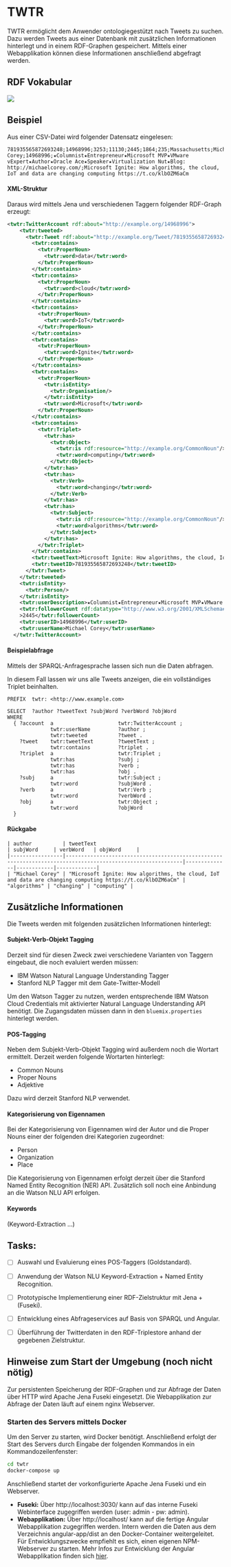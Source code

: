 # TWTR

TWTR ermöglicht dem Anwender ontologiegestützt nach Tweets zu suchen. Dazu werden Tweets aus einer Datenbank mit zusätzlichen Informationen hinterlegt und in einem RDF-Graphen gespeichert. Mittels einer Webapplikation können diese Informationen anschließend abgefragt werden.

## RDF Vokabular
<img src="http://svgshare.com/i/1Ts.svg">

## Beispiel
Aus einer CSV-Datei wird folgender Datensatz eingelesen:

```csv
781935565872693248;14968996;3253;11130;2445;1864;235;Massachusetts;Michael Corey;14968996;★Columnist★Entrepreneur★Microsoft MVP★VMware vExpert★Author★Oracle Ace★Speaker★Virtualization Nut★Blog: http://michaelcorey.com/;Microsoft Ignite: How algorithms, the cloud, IoT and data are changing computing https://t.co/klbOZM6aCm
```

#### XML-Struktur
Daraus wird mittels Jena und verschiedenen Taggern folgender RDF-Graph erzeugt:

```xml
<twtr:TwitterAccount rdf:about="http://example.org/14968996">
    <twtr:tweeted>
      <twtr:Tweet rdf:about="http://example.org/Tweet/781935565872693248">
        <twtr:contains>
          <twtr:ProperNoun>
            <twtr:word>data</twtr:word>
          </twtr:ProperNoun>
        </twtr:contains>
        <twtr:contains>
          <twtr:ProperNoun>
            <twtr:word>cloud</twtr:word>
          </twtr:ProperNoun>
        </twtr:contains>
        <twtr:contains>
          <twtr:ProperNoun>
            <twtr:word>IoT</twtr:word>
          </twtr:ProperNoun>
        </twtr:contains>
        <twtr:contains>
          <twtr:ProperNoun>
            <twtr:word>Ignite</twtr:word>
          </twtr:ProperNoun>
        </twtr:contains>
        <twtr:contains>
          <twtr:ProperNoun>
            <twtr:isEntity>
              <twtr:Organisation/>
            </twtr:isEntity>
            <twtr:word>Microsoft</twtr:word>
          </twtr:ProperNoun>
        </twtr:contains>
        <twtr:contains>
          <twtr:Triplet>
            <twtr:has>
              <twtr:Object>
                <twtr:is rdf:resource="http://example.org/CommonNoun"/>
                <twtr:word>computing</twtr:word>
              </twtr:Object>
            </twtr:has>
            <twtr:has>
              <twtr:Verb>
                <twtr:word>changing</twtr:word>
              </twtr:Verb>
            </twtr:has>
            <twtr:has>
              <twtr:Subject>
                <twtr:is rdf:resource="http://example.org/CommonNoun"/>
                <twtr:word>algorithms</twtr:word>
              </twtr:Subject>
            </twtr:has>
          </twtr:Triplet>
        </twtr:contains>
        <twtr:tweetText>Microsoft Ignite: How algorithms, the cloud, IoT and data are changing computing https://t.co/klbOZM6aCm</twtr:tweetText>
        <twtr:tweetID>781935565872693248</twtr:tweetID>
      </twtr:Tweet>
    </twtr:tweeted>
    <twtr:isEntity>
      <twtr:Person/>
    </twtr:isEntity>
    <twtr:userDescription>★Columnist★Entrepreneur★Microsoft MVP★VMware vExpert★Author★Oracle Ace★Speaker★Virtualization Nut★Blog: http://michaelcorey.com/</twtr:userDescription>
    <twtr:followerCount rdf:datatype="http://www.w3.org/2001/XMLSchema#int"
    >2445</twtr:followerCount>
    <twtr:userID>14968996</twtr:userID>
    <twtr:userName>Michael Corey</twtr:userName>
  </twtr:TwitterAccount>
```

#### Beispielabfrage
Mittels der SPARQL-Anfragesprache lassen sich nun die Daten abfragen. 

In diesem Fall lassen wir uns alle Tweets anzeigen, die ein vollständiges Triplet beinhalten.

```sparql
PREFIX  twtr: <http://www.example.com>

SELECT  ?author ?tweetText ?subjWord ?verbWord ?objWord
WHERE
  { ?account  a                     twtr:TwitterAccount ;
              twtr:userName         ?author ;
              twtr:tweeted          ?tweet .
    ?tweet    twtr:tweetText        ?tweetText ;
              twtr:contains         ?triplet .
    ?triplet  a                     twtr:Triplet ;
              twtr:has              ?subj ;
              twtr:has              ?verb ;
              twtr:has              ?obj .
    ?subj     a                     twtr:Subject ;
              twtr:word             ?subjWord .
    ?verb     a                     twtr:Verb ;
              twtr:word             ?verbWord .
    ?obj      a                     twtr:Object ;
              twtr:word             ?objWord
  }
```

#### Rückgabe
```
| author          | tweetText                                                                                                  | subjWord     | verbWord   | objWord     |
|-----------------|------------------------------------------------------------------------------------------------------------|--------------|------------|-------------|
| "Michael Corey" | "Microsoft Ignite: How algorithms, the cloud, IoT and data are changing computing https://t.co/klbOZM6aCm" | "algorithms" | "changing" | "computing" |
```

## Zusätzliche Informationen
Die Tweets werden mit folgenden zusätzlichen Informationen hinterlegt:

#### Subjekt-Verb-Objekt Tagging

Derzeit sind für diesen Zweck zwei verschiedene Varianten von Taggern eingebaut, die noch evaluiert werden müssen:

* IBM Watson Natural Language Understanding Tagger
* Stanford NLP Tagger mit dem Gate-Twitter-Modell

Um den Watson Tagger zu nutzen, werden entsprechende IBM Watson Cloud Credentials mit aktivierter Natural Language Understanding API benötigt. Die Zugangsdaten müssen dann in den `bluemix.properties` hinterlegt werden.

#### POS-Tagging

Neben dem Subjekt-Verb-Objekt Tagging wird außerdem noch die Wortart ermittelt. Derzeit werden folgende Wortarten hinterlegt:

* Common Nouns
* Proper Nouns
* Adjektive

Dazu wird derzeit Stanford NLP verwendet.

#### Kategorisierung von Eigennamen 
Bei der Kategorisierung von Eigennamen wird der Autor und die Proper Nouns einer der folgenden drei Kategorien zugeordnet:

* Person
* Organization
* Place

Die Kategorisierung von Eigennamen erfolgt derzeit über die Stanford Named Entity Recognition (NER) API. Zusätzlich soll noch eine Anbindung an die Watson NLU API erfolgen.

#### Keywords
(Keyword-Extraction ...)

## Tasks:

- [ ] Auswahl und Evaluierung eines POS-Taggers (Goldstandard).
- [ ] Anwendung der Watson NLU Keyword-Extraction + Named Entity Recognition.
- [ ] Prototypische Implementierung einer RDF-Zielstruktur mit Jena + (Fuseki).
- [ ] Entwicklung eines Abfrageservices auf Basis von SPARQL und Angular.
- [ ] Überführung der Twitterdaten in den RDF-Triplestore anhand der gegebenen Zielstruktur.


## Hinweise zum Start der Umgebung (noch nicht nötig)

Zur persistenten Speicherung der RDF-Graphen und zur Abfrage der Daten über HTTP wird Apache Jena Fuseki eingesetzt. Die Webapplikation zur Abfrage der Daten läuft auf einem nginx Webserver.

### Starten des Servers mittels Docker

Um den Server zu starten, wird Docker benötigt. Anschließend erfolgt der Start des Servers durch Eingabe der folgenden Kommandos in ein Kommandozeilenfenster:
```bash
cd twtr
docker-compose up
```
Anschließend startet der vorkonfigurierte Apache Jena Fuseki und ein Webserver.


* **Fuseki:** Über http://localhost:3030/ kann auf das interne Fuseki Webinterface zugegriffen werden (user: admin - pw: admin).
* **Webapplikation:** Über http://localhost/ kann auf die fertige Angular Webapplikation zugegriffen werden. Intern werden die Daten aus dem Verzeichnis angular-app/dist an den Docker-Container weitergeleitet. Für Entwicklungszwecke empfiehlt es sich, einen eigenen NPM-Webserver zu starten. Mehr Infos zur Entwicklung der Angular Webapplikation finden sich [hier](angular-app/README.md).

